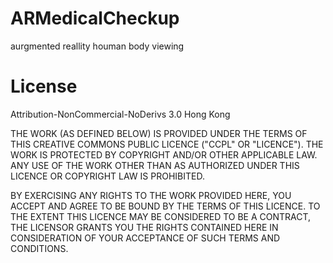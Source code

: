 ARMedicalCheckup
================

aurgmented reallity houman body viewing


License
=====================
Attribution-NonCommercial-NoDerivs 3.0 Hong Kong 

THE WORK (AS DEFINED BELOW) IS PROVIDED UNDER THE TERMS OF THIS CREATIVE COMMONS PUBLIC LICENCE ("CCPL" OR "LICENCE"). THE WORK IS PROTECTED BY COPYRIGHT AND/OR OTHER APPLICABLE LAW. ANY USE OF THE WORK OTHER THAN AS AUTHORIZED UNDER THIS LICENCE OR COPYRIGHT LAW IS PROHIBITED.

BY EXERCISING ANY RIGHTS TO THE WORK PROVIDED HERE, YOU ACCEPT AND AGREE TO BE BOUND BY THE TERMS OF THIS LICENCE. TO THE EXTENT THIS LICENCE MAY BE CONSIDERED TO BE A CONTRACT, THE LICENSOR GRANTS YOU THE RIGHTS CONTAINED HERE IN CONSIDERATION OF YOUR ACCEPTANCE OF SUCH TERMS AND CONDITIONS.

